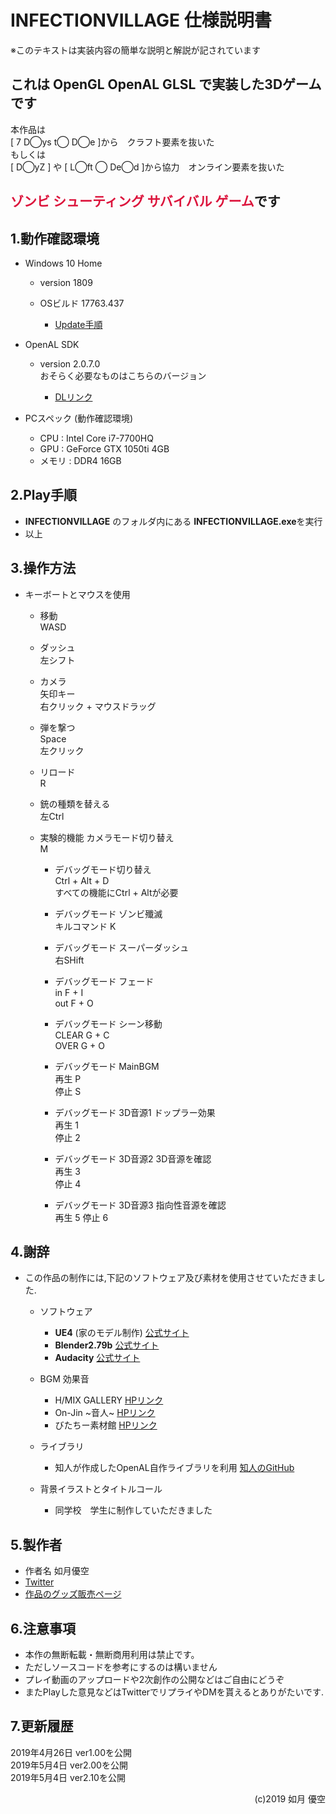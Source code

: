 # INFECTIONVILLAGE 仕様説明書



※このテキストは実装内容の簡単な説明と解説が記されています

## これは  **OpenGL OpenAL GLSL** で実装した3Dゲームです

本作品は  
[ 7 D◯ys t◯ D◯e ]から　クラフト要素を抜いた  
もしくは  
[ D◯yZ ] や [ L◯ft ◯ De◯d ]から協力　オンライン要素を抜いた

## <font color = "Crimson">ゾンビ シューティング サバイバル ゲーム</font>です

## 1.動作確認環境
* Windows 10 Home
	* version 1809
	* OSビルド 17763.437

		* [Update手順](https://pc-karuma.net/windows10-october-2018-update-manually/)

* OpenAL SDK
	* version 2.0.7.0  
	おそらく必要なものはこちらのバージョン

		* [DLリンク](https://openal.softonic.jp/)

* PCスペック (動作確認環境)
	* CPU : Intel Core i7-7700HQ
	* GPU : GeForce GTX 1050ti 4GB
	* メモリ : DDR4 16GB



## 2.Play手順
* **INFECTIONVILLAGE** のフォルダ内にある **INFECTIONVILLAGE.exe**を実行
* 以上

## 3.操作方法
* キーボートとマウスを使用 
	* 移動  
		WASD

	* ダッシュ  
	左シフト

	* カメラ  
	矢印キー  
	右クリック + マウスドラッグ

	* 弾を撃つ  
	Space  
	左クリック

	* リロード  
	R

	* 銃の種類を替える  
	左Ctrl

	* 実験的機能 カメラモード切り替え  
	M

		* デバッグモード切り替え  
		Ctrl + Alt + D  
		すべての機能にCtrl + Altが必要  

		* デバッグモード ゾンビ殲滅  
		キルコマンド K

		* デバッグモード スーパーダッシュ  
		右SHift

		* デバッグモード フェード  
		in  F + I  
		out F + O

		* デバッグモード シーン移動  
		CLEAR G + C  
		OVER  G + O

		* デバッグモード MainBGM  
		再生 P  
		停止 S

		* デバッグモード 3D音源1 ドップラー効果  
		再生 1  
		停止 2

		* デバッグモード 3D音源2 3D音源を確認  
		再生 3  
		停止 4

		* デバッグモード 3D音源3 指向性音源を確認  
		再生 5
		停止 6



## 4.謝辞
* この作品の制作には,下記のソフトウェア及び素材を使用させていただきました.
	* ソフトウェア
		* **UE4** (家のモデル制作) [公式サイト](https://www.unrealengine.com/ja/)
		* **Blender2.79b** [公式サイト](https://www.blender.org/)
		* **Audacity** [公式サイト](https://www.audacityteam.org/)

	* BGM 効果音
		* H/MIX GALLERY [HPリンク](http://www.hmix.net/)
		* On-Jin ~音人~ [HPリンク](https://on-jin.com/)
		* びたちー素材館 [HPリンク](http://www.vita-chi.net/sozai1.htm)

	* ライブラリ
		* 知人が作成したOpenAL自作ライブラリを利用 [知人のGitHub](https://github.com/TakahashiMichael/opneALExtension)

	* 背景イラストとタイトルコール
		* 同学校　学生に制作していただきました


## 5.製作者
* 作者名 如月優空
* [Twitter](https://twitter.com/kisa_sora)
* [作品のグッズ販売ページ](https://suzuri.jp/kisa_sora)


## 6.注意事項
* 本作の無断転載・無断商用利用は禁止です。
* ただしソースコードを参考にするのは構いません
* プレイ動画のアップロードや2次創作の公開などはご自由にどうぞ
* またPlayした意見などはTwitterでリプライやDMを貰えるとありがたいです.


## 7.更新履歴
2019年4月26日 ver1.00を公開  
2019年5月4日  ver2.00を公開  
2019年5月4日  ver2.10を公開





<div style="text-align: right;">
(c)2019 如月 優空
</div>

